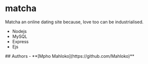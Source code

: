 # matcha
<p>Matcha an online dating site because, love too can be industrialised.</p>
<p>
<ul>
    <li>Nodejs</li>
    <li>MySQL</li>
    <li>Express</li>
    <li>Ejs</li>
</ul>
</p>
## Authors
- **[Mpho Mahloko](https://github.com/Mahloko)**
